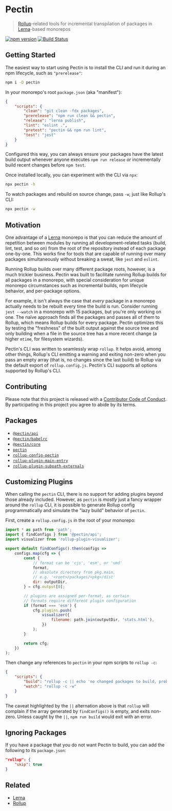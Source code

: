 # Pectin

> [Rollup][]-related tools for incremental transpilation of packages in [Lerna][]-based monorepos

[![npm version](https://img.shields.io/npm/v/pectin.svg)](https://www.npmjs.com/package/pectin)
[![Build Status](https://travis-ci.org/evocateur/pectin.svg?branch=latest)](https://travis-ci.org/evocateur/pectin)

## Getting Started

The easiest way to start using Pectin is to install the CLI and run it during an npm lifecycle, such as `"prerelease"`:

```sh
npm i -D pectin
```

In your monorepo's root `package.json` (aka "manifest"):

```json
{
    "scripts": {
        "clean": "git clean -fdx packages",
        "prerelease": "npm run clean && pectin",
        "release": "lerna publish",
        "lint": "eslint .",
        "pretest": "pectin && npm run lint",
        "test": "jest"
    }
}
```

Configured this way, you can always ensure your packages have the latest build output whenever anyone executes `npm run release` _or_ incrementally build recent changes before `npm test`.

Once installed locally, you can experiment with the CLI via `npx`:

```sh
npx pectin -h
```

To watch packages and rebuild on source change, pass `-w`, just like Rollup's CLI:

```sh
npx pectin -w
```

## Motivation

One advantage of a [Lerna][] monorepo is that you can reduce the amount of repetition between modules by running all development-related tasks (build, lint, test, and so on) from the root of the repository instead of each package one-by-one. This works fine for tools that are capable of running over many packages simultaneously without breaking a sweat, like `jest` and `eslint`.

Running Rollup builds over many different package roots, however, is a much trickier business. Pectin was built to facilitate running Rollup builds for all packages in a monorepo, with special consideration for unique monorepo circumstances such as incremental builds, npm lifecycle behavior, and per-package options.

For example, it isn't always the case that _every_ package in a monorepo actually needs to be rebuilt every time the build is run. Consider running `jest --watch` in a monorepo with 15 packages, but you're only working on one. The naïve approach finds all the packages and passes all of them to Rollup, which means Rollup builds for every package. Pectin optimizes this by testing the "freshness" of the built output against the source tree and only building when a file in the source tree has a more recent change (a higher `mtime`, for filesystem wizards).

Pectin's CLI was written to seamlessly wrap `rollup`. It helps avoid, among other things, Rollup's CLI emitting a warning and exiting non-zero when you pass an empty array (that is, no changes since the last build) to Rollup via the default export of `rollup.config.js`. Pectin's CLI supports all options supported by Rollup's CLI.

## Contributing

Please note that this project is released with a [Contributor Code of Conduct](./CODE_OF_CONDUCT.md).
By participating in this project you agree to abide by its terms.

## Packages

-   [`@pectin/api`](./packages/pectin-api#readme)
-   [`@pectin/babelrc`](./packages/pectin-babelrc#readme)
-   [`@pectin/core`](./packages/pectin-core#readme)
-   [`pectin`](./packages/pectin#readme)
-   [`rollup-config-pectin`](./packages/rollup-config-pectin#readme)
-   [`rollup-plugin-main-entry`](./packages/rollup-plugin-main-entry#readme)
-   [`rollup-plugin-subpath-externals`](./packages/rollup-plugin-subpath-externals#readme)

## Customizing Plugins

When calling the `pectin` CLI, there is no support for adding plugins beyond those already included.
However, as `pectin` is _mostly_ just a fancy wrapper around the `rollup` CLI, it is possible to generate Rollup config programmatically and simulate the "lazy build" behavior of `pectin`.

First, create a `rollup.config.js` in the root of your monorepo:

```js
import * as path from 'path';
import { findConfigs } from '@pectin/api';
import visualizer from 'rollup-plugin-visualizer';

export default findConfigs().then(configs =>
    configs.map(cfg => {
        const {
            // format can be 'cjs', 'esm', or 'umd'
            format,
            // absolute directory from pkg.main,
            // e.g. '<root>/packages/<pkg>/dist'
            dir: outputDir,
        } = cfg.output[0];

        // plugins are assigned per-format, as certain
        // formats require different plugin configuration
        if (format === 'esm') {
            cfg.plugins.push(
                visualizer({
                    filename: path.join(outputDir, 'stats.html'),
                })
            );
        }

        return cfg;
    })
);
```

Then change any references to `pectin` in your npm scripts to `rollup -c`:

```json
{
    "scripts": {
        "build": "rollup -c || echo 'no changed packages to build, probably?'",
        "watch": "rollup -c -w"
    }
}
```

The caveat highlighted by the `||` alternation above is that `rollup` will complain if the array generated by `findConfigs()` is empty, and exits non-zero. Unless caught by the `||`, `npm run build` would exit with an error.

## Ignoring Packages

If you have a package that you do not want Pectin to build, you can add the following to its `package.json`:

```json
"rollup": {
    "skip": true
}
```

## Related

-   [Lerna][]
-   [Rollup][]

[lerna]: https://github.com/lerna/lerna#readme
[rollup]: https://github.com/rollup/rollup#readme
